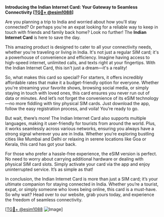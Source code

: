 **Introducing the Indian Internet Card: Your Gateway to Seamless Connectivity [[TG💪+ @esim1088](https://t.me/s/esim1088)]**

Are you planning a trip to India and worried about how you'll stay connected? Or perhaps you're an expat looking for a reliable way to keep in touch with friends and family back home? Look no further! The **Indian Internet Card** is here to save the day.

This amazing product is designed to cater to all your connectivity needs, whether you're traveling or living in India. It's not just a regular SIM card; it's a powerhouse of convenience and efficiency. Imagine having access to high-speed internet, unlimited calls, and texts right at your fingertips. With the Indian Internet Card, this isn't just a dream—it's a reality!

So, what makes this card so special? For starters, it offers incredibly affordable rates that make it a budget-friendly option for everyone. Whether you're streaming your favorite shows, browsing social media, or simply staying in touch with loved ones, this card ensures you never run out of data or minutes. And let’s not forget the convenience of its eSIM technology—no more fiddling with tiny physical SIM cards. Just download the app, follow the easy registration process, and voila! You’re ready to go.

But wait, there’s more! The Indian Internet Card also supports multiple languages, making it user-friendly for tourists from around the world. Plus, it works seamlessly across various networks, ensuring you always have a strong signal wherever you are in India. Whether you’re exploring bustling cities like Mumbai and Delhi or relaxing in serene locations like Goa or Kerala, this card has got your back.

For those who prefer a hassle-free experience, the eSIM version is perfect. No need to worry about carrying additional hardware or dealing with physical SIM card slots. Simply activate your card via the app and enjoy uninterrupted service. It’s as simple as that!

In conclusion, the Indian Internet Card is more than just a SIM card; it’s your ultimate companion for staying connected in India. Whether you’re a tourist, expat, or simply someone who loves being online, this card is a must-have. So why wait? Head over to our website, grab yours today, and experience the freedom of seamless connectivity. 

[[TG💪+ @esim1088](https://t.me/s/esim1088) ![Image](https://i.postimg.cc/Y0z9fWf4/image.png)]